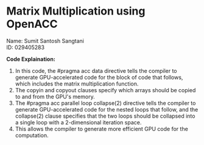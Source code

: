 # Matrix Multiplication using OpenACC
Name: Sumit Santosh Sangtani\
ID: 029405283

**Code Explaination:**
1) In this code, the #pragma acc data directive tells the compiler to generate GPU-accelerated code for the block of code that follows, which includes the matrix multiplication function.
2) The copyin and copyout clauses specify which arrays should be copied to and from the GPU's memory.
3) The #pragma acc parallel loop collapse(2) directive tells the compiler to generate GPU-accelerated code for the nested loops that follow, and the collapse(2) clause specifies that the two loops should be collapsed into a single loop with a 2-dimensional iteration space.
4) This allows the compiler to generate more efficient GPU code for the computation.
